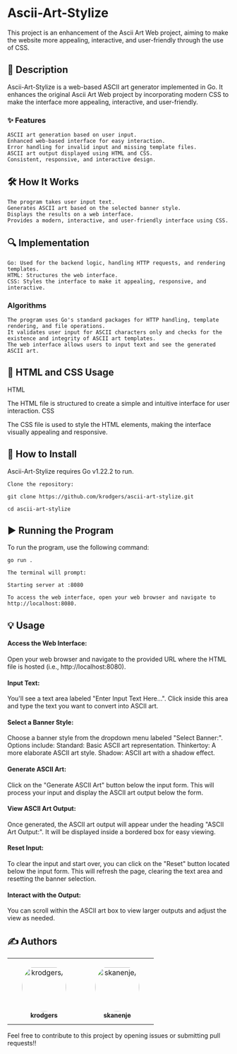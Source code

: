 # Ascii-Art-Stylize

This project is an enhancement of the Ascii Art Web project, aiming to make the website more appealing, interactive, and user-friendly through the use of CSS.

## 📄 Description

Ascii-Art-Stylize is a web-based ASCII art generator implemented in Go. It enhances the original Ascii Art Web project by incorporating modern CSS to make the interface more appealing, interactive, and user-friendly.

### ✨ Features

    ASCII art generation based on user input.
    Enhanced web-based interface for easy interaction.
    Error handling for invalid input and missing template files.
    ASCII art output displayed using HTML and CSS.
    Consistent, responsive, and interactive design.

## 🛠 How It Works

    The program takes user input text.
    Generates ASCII art based on the selected banner style.
    Displays the results on a web interface.
    Provides a modern, interactive, and user-friendly interface using CSS.

## 🔍 Implementation

    Go: Used for the backend logic, handling HTTP requests, and rendering templates.
    HTML: Structures the web interface.
    CSS: Styles the interface to make it appealing, responsive, and interactive.

### Algorithms

    The program uses Go's standard packages for HTTP handling, template rendering, and file operations.
    It validates user input for ASCII characters only and checks for the existence and integrity of ASCII art templates.
    The web interface allows users to input text and see the generated ASCII art.


## 🎨 HTML and CSS Usage
HTML

The HTML file is structured to create a simple and intuitive interface for user interaction.
CSS

The CSS file is used to style the HTML elements, making the interface visually appealing and responsive.
## 💾 How to Install

Ascii-Art-Stylize requires Go v1.22.2 to run.

    Clone the repository:    
    
    git clone https://github.com/krodgers/ascii-art-stylize.git

    cd ascii-art-stylize

## ▶️ Running the Program

To run the program, use the following command:

    go run .

    The terminal will prompt:

    Starting server at :8080

    To access the web interface, open your web browser and navigate to http://localhost:8080.

## 💡 Usage

#### Access the Web Interface:

 Open your web browser and navigate to the provided URL where the HTML file is hosted (i.e., http://localhost:8080).

#### Input Text:

You'll see a text area labeled "Enter Input Text Here...". Click inside this area and type the text you want to convert into ASCII art.

#### Select a Banner Style:

Choose a banner style from the dropdown menu labeled "Select Banner:". Options include:
    Standard: Basic ASCII art representation.
    Thinkertoy: A more elaborate ASCII art style.
    Shadow: ASCII art with a shadow effect.

#### Generate ASCII Art:

Click on the "Generate ASCII Art" button below the input form. This will process your input and display the ASCII art output below the form.

#### View ASCII Art Output:

Once generated, the ASCII art output will appear under the heading "ASCII Art Output:". It will be displayed inside a bordered box for easy viewing.

#### Reset Input:

To clear the input and start over, you can click on the "Reset" button located below the input form. This will refresh the page, clearing the text area and resetting the banner selection.

#### Interact with the Output:

You can scroll within the ASCII art box to view larger outputs and adjust the view as needed.

## ✍️ Authors

<table>
<tr>
    <td align="center" style="word-wrap: break-word; width: 150.0; height: 150.0">
        <a href=https://www.linkedin.com/in/rodgers-kaunda>
            <img src=https://learn.zone01kisumu.ke/git/avatars/aa19095145ab1ad43695e3cd3f7f3a5b?size=870 width="100;"  style="border-radius:50%;align-items:center;justify-content:center;overflow:hidden;padding-top:10px" alt=krodgers/>
            <br />
            <sub style="font-size:14px"><b>krodgers</b></sub>
        </a>
    </td>
    <td align="center" style="word-wrap: break-word; width: 150.0; height: 150.0">
        <a href=https://www.linkedin.com/in/swabri-musa-565350291?lipi=urn%3Ali%3Apage%3Ad_flagship3_profile_view_base_contact_details%3Buf0Ls4oWR2O2WLUMO5sIBg%3D%3D>
            <img src=https://learn.zone01kisumu.ke/git/avatars/bc7899a0aac2630a0a9b50bf330437a7?size=870 width="100;"  style="border-radius:50%;align-items:center;justify-content:center;overflow:hidden;padding-top:10px" alt=skanenje/>
            <br />
            <sub style="font-size:14px"><b>skanenje</b></sub>
        </a>
    </td>

</tr>
</table>

Feel free to contribute to this project by opening issues or submitting pull requests!!